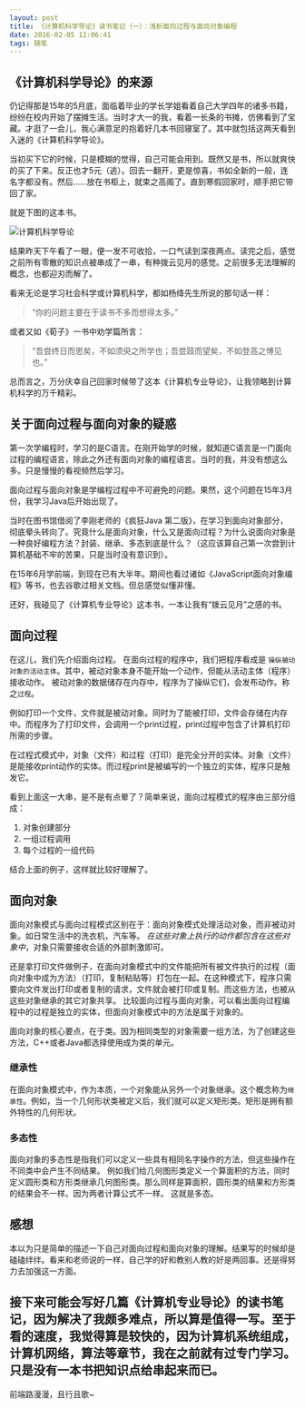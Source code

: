 ```yaml
---
layout: post
title: 《计算机科学导论》读书笔记（一）：浅析面向过程与面向对象编程
date: 2016-02-05 12:06:41
tags: 随笔
---
```

## 《计算机科学导论》的来源
仍记得那是15年的5月底，面临着毕业的学长学姐看着自己大学四年的诸多书籍，纷纷在校内开始了摆摊生活。当时才大一的我，看着一长条的书摊，仿佛看到了宝藏。才逛了一会儿，我心满意足的抱着好几本书回寝室了。其中就包括这两天看到入迷的《计算机科学导论》。

当初买下它的时候，只是模糊的觉得，自己可能会用到。既然又是书，所以就爽快的买了下来。反正也才5元（逃）。回去一翻开，更是惊喜，书如全新的一般，连名字都没有。然后……放在书柜上，就束之高阁了。直到寒假回家时，顺手把它带回了家。

就是下图的这本书。

![计算机科学导论](http://7xoxxe.com1.z0.glb.clouddn.com/jkdl.png)

结果昨天下午看了一眼，便一发不可收拾，一口气读到深夜两点。读完之后，感觉之前所有零散的知识点被串成了一串，有种拨云见月的感觉。之前很多无法理解的概念，也都迎刃而解了。

看来无论是学习社会科学或计算机科学，都如杨绛先生所说的那句话一样：
> “你的问题主要在于读书不多而想得太多。”

或者又如《荀子》一书中劝学篇所言：
>“吾尝终日而思矣，不如须臾之所学也；吾尝跂而望矣，不如登高之博见也。” 

总而言之，万分庆幸自己回家时候带了这本《计算机专业导论》，让我领略到计算机科学的万千精彩。

## 关于面向过程与面向对象的疑惑
第一次学编程时，学习的是C语言。在刚开始学的时候，就知道C语言是一门面向过程的编程语言，除此之外还有面向对象的编程语言。当时的我，并没有想这么多。只是慢慢的看视频然后学习。

面向过程与面向对象是学编程过程中不可避免的问题。果然，这个问题在15年3月份，我学习Java后开始出现了。

当时在图书馆借阅了李刚老师的《疯狂Java 第二版》，在学习到面向对象部分，彻底晕头转向了。究竟什么是面向对象，什么又是面向过程？为什么说面向对象是一种良好编程方法？封装、继承、多态到底是什么？（这应该算自己第一次尝到计算机基础不牢的苦果，只是当时没有意识到）。

在15年6月学前端，到现在已有大半年。期间也看过诸如《JavaScript面向对象编程》等书，也去谷歌过相关文档。但总感觉似懂非懂。

还好，我碰见了《计算机专业导论》这本书，一本让我有“拨云见月”之感的书。
## 面向过程
在这儿，我们先介绍面向过程。
在面向过程的程序中，我们把程序看成是 `操纵被动对象的活动主体`。其中，被动对象本身不能开始一个动作，但能从活动主体（程序）接收动作。
被动对象的数据储存在内存中，程序为了操纵它们，会发布动作。称之`过程`。

例如打印一个文件，文件就是被动对象。同时为了能被打印，文件会存储在内存中。而程序为了打印文件，会调用一个print过程，print过程中包含了计算机打印所需的步骤。

在过程式模式中，对象（文件）和过程（打印）是完全分开的实体。对象（文件）是能接收print动作的实体。而过程print是被编写的一个独立的实体，程序只是触发它。

看到上面这一大串，是不是有点晕了？简单来说，面向过程模式的程序由三部分组成：

1. 对象创建部分
2. 一组过程调用
3. 每个过程的一组代码

结合上面的例子，这样就比较好理解了。

## 面向对象
面向对象模式与面向过程模式区别在于：面向对象模式处理活动对象，而非被动对象。如日常生活中的洗衣机，汽车等。 *在这些对象上执行的动作都包含在这些对象中*，对象只需要接收合适的外部刺激即可。

还是拿打印文件做例子，在面向对象模式中的文件能把所有被文件执行的过程（面向对象中成为方法）（打印，复制粘贴等）打包在一起。在这种模式下，程序只需要向文件发出打印或者复制的请求，文件就会被打印或复制。而这些方法，也被从这些对象继承的其它对象共享。
比较面向过程与面向对象，可以看出面向过程编程中的过程是独立的实体，但面向对象模式中的方法是属于对象的。

面向对象的核心要点，在于类。因为相同类型的对象需要一组方法，为了创建这些方法，C++或者Java都选择使用成为类的单元。
### 继承性
在面向对象模式中，作为本质，一个对象能从另外一个对象继承。这个概念称为`继承性`。例如，当一个几何形状类被定义后，我们就可以定义矩形类。矩形是拥有额外特性的几何形状。
### 多态性
面向对象的多态性是指我们可以定义一些具有相同名字操作的方法，但这些操作在不同类中会产生不同结果。
例如我们给几何图形类定义一个算面积的方法，同时定义圆形类和方形类继承几何图形类。那么同样是算面积，圆形类的结果和方形类的结果会不一样。因为两者计算公式不一样。
这就是多态。

## 感想
本以为只是简单的描述一下自己对面向过程和面向对象的理解。结果写的时候却是磕磕绊绊。看来和老师说的一样，自己学的好和教别人教的好是两回事。还是得努力去加强这一方面。

接下来可能会写好几篇《计算机专业导论》的读书笔记，因为解决了我颇多难点，所以算是值得一写。至于看的速度，我觉得算是较快的，因为计算机系统组成，计算机网络，算法等章节，我在之前就有过专门学习。只是没有一本书把知识点给串起来而已。
---
前端路漫漫，且行且歌~